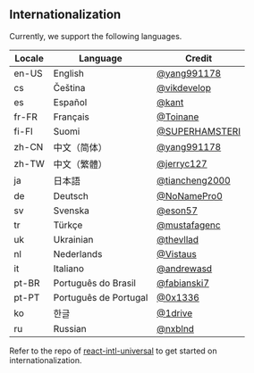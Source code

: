 ## Internationalization

Currently, we support the following languages.

| Locale | Language | Credit |
| --- | --- | --- |
| en-US | English | [@yang991178](https://github.com/yang991178) |
| cs | Čeština | [@vikdevelop](https://github.com/vikdevelop) |
| es | Español | [@kant](https://github.com/kant) |
| fr-FR | Français | [@Toinane](https://github.com/Toinane) |
| fi-FI | Suomi | [@SUPERHAMSTERI](https://github.com/SUPERHAMSTERI) |
| zh-CN | 中文（简体） | [@yang991178](https://github.com/yang991178) |
| zh-TW | 中文（繁體） | [@jerryc127](https://github.com/jerryc127) |
| ja | 日本語 | [@tiancheng2000](https://github.com/tiancheng2000) |
| de | Deutsch | [@NoNamePro0](https://github.com/NoNamePro0) |
| sv | Svenska | [@eson57](https://github.com/eson57) |
| tr | Türkçe | [@mustafagenc](https://github.com/mustafagenc) |
| uk | Ukrainian | [@thevllad](https://github.com/thevllad) |
| nl | Nederlands | [@Vistaus](https://github.com/Vistaus) |
| it | Italiano | [@andrewasd](https://github.com/andrewasd) |
| pt-BR | Português do Brasil | [@fabianski7](https://github.com/fabianski7) |
| pt-PT | Português de Portugal | [@0x1336](https://github.com/0x1336) |
| ko | 한글 | [@1drive](https://github.com/1drive) |
| ru | Russian | [@nxblnd](https://github.com/nxblnd) |

Refer to the repo of [react-intl-universal](https://github.com/alibaba/react-intl-universal) to get started on internationalization.
